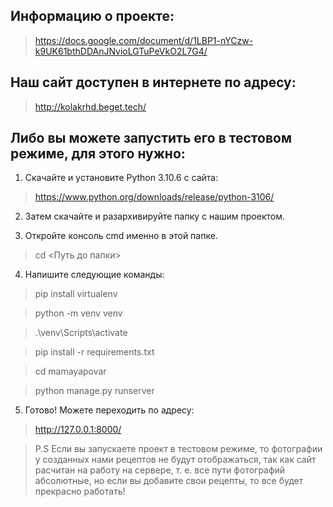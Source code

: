 ## Информацию о проекте:

> https://docs.google.com/document/d/1LBP1-nYCzw-k9UK61bthDDAnJNvioLGTuPeVkO2L7G4/

## Наш сайт доступен в интернете по адресу:

> http://kolakrhd.beget.tech/

## Либо вы можете запустить его в тестовом режиме, для этого нужно:

1. Скачайте и установите Python 3.10.6 с сайта:
> https://www.python.org/downloads/release/python-3106/

2. Затем скачайте и разархивируйте папку с нашим проектом.

3. Откройте консоль cmd именно в этой папке.

> cd <Путь до папки>

4. Напишите следующие команды:

> pip install virtualenv

> python -m venv venv

> .\venv\Scripts\activate

> pip install -r requirements.txt

> cd mamayapovar

> python manage.py runserver

5. Готово! Можете переходить по адресу:

> http://127.0.0.1:8000/

> P.S Если вы запускаете проект в тестовом режиме, то фотографии у созданных нами рецептов не будут отображаться, так как сайт расчитан на работу на сервере, т. е. все пути фотографий абсолютные, но если вы добавите свои рецепты, то все будет прекрасно работать!
